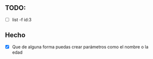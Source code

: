 ## TODO:

- [ ] list -f id:3 


## Hecho

- [X] Que de alguna forma puedas crear parámetros como el nombre o la edad 